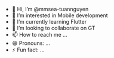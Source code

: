 - 👋 Hi, I’m @mmsea-tuannguyen
- 👀 I’m interested in Mobile development
- 🌱 I’m currently learning Flutter
- 💞️ I’m looking to collaborate on GT
- 📫 How to reach me ...
- 😄 Pronouns: ...
- ⚡ Fun fact: ...

<!---
mmsea-tuannguyen/mmsea-tuannguyen is a ✨ special ✨ repository because its `README.md` (this file) appears on your GitHub profile.
You can click the Preview link to take a look at your changes.
--->
